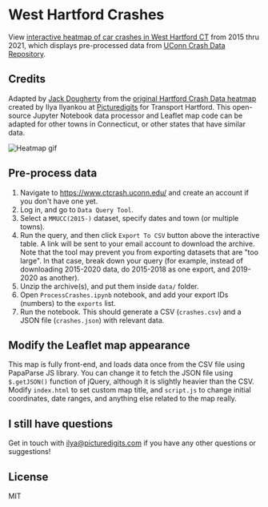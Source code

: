 # West Hartford Crashes

View [interactive heatmap of car crashes in West Hartford CT](https://jackdougherty.github.io/west-hartford-crashes/index.html) from 2015 thru 2021, which
displays pre-processed data from [UConn Crash Data Repository](https://www.ctcrash.uconn.edu/).

## Credits
Adapted by [Jack Dougherty](https://jackbikes.org) from the [original Hartford Crash Data heatmap](https://github.com/Picturedigits/hartford-crashes) created by Ilya Ilyankou at [Picturedigits](https://www.picturedigits.com) for Transport Hartford. This open-source Jupyter Notebook data processor and Leaflet map code can be adapted for other towns in Connecticut, or other states that have similar data.

![Heatmap gif](./img/demo.gif)

## Pre-process data

1. Navigate to https://www.ctcrash.uconn.edu/ and create an account if you don't have one yet.
2. Log in, and go to `Data Query Tool`.
3. Select a `MMUCC(2015-)` dataset, specify dates and town (or multiple towns).
4. Run the query, and then click `Export To CSV` button above the interactive table. A link will be sent to your email account to download the archive. Note that the tool may prevent you from exporting datasets that are "too large". In that case, break down your query (for example, instead of downloading 2015-2020 data, do 2015-2018
as one export, and 2019-2020 as another).
5. Unzip the archive(s), and put them inside `data/` folder.
6. Open `ProcessCrashes.ipynb` notebook, and add your export IDs (numbers) to the `exports` list.
7. Run the notebook. This should generate a CSV (`crashes.csv`) and a JSON file (`crashes.json`) with relevant data.

## Modify the Leaflet map appearance

This map is fully front-end, and loads data once from the CSV file using PapaParse JS library. You
can change it to fetch the JSON file using `$.getJSON()` function of jQuery, although it is slightly
heavier than the CSV. Modify `index.html` to set custom map title, and `script.js` to change initial coordinates, date ranges, and anything else related to the map really.

## I still have questions

Get in touch with ilya@picturedigits.com if you have any other questions or suggestions!

## License
MIT
